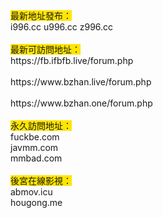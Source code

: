 <p>
	<span style="background-color:#FFE500;">最新地址發布：</span><br />
i996.cc u996.cc z996.cc<br />
<br />
<span style="background-color:#FFE500;">最新可訪問地址：</span><br />
https://fb.ifbfb.live/forum.php<br />
<br />
https://www.bzhan.live/forum.php<br />
<br />
https://www.bzhan.one/forum.php<br />
<br />
<span style="background-color:#FFE500;">永久訪問地址：</span><br />
fuckbe.com<br />
javmm.com<br />
mmbad.com<br />
<br />
<span style="background-color:#FFE500;">後宮在線影視：</span><br />
abmov.icu<br />
hougong.me
</p>
<p>
	<br />
<br />
</p>
